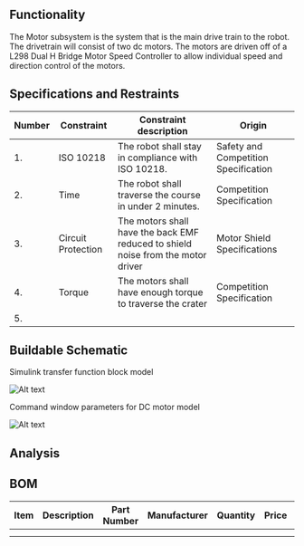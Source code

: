 ## Functionality
The Motor subsystem is the system that is the main drive train to the robot. The drivetrain will consist of two dc motors. The motors are driven off of a L298 Dual H Bridge Motor Speed Controller to allow individual speed and direction control of the motors. 

## Specifications and Restraints
| Number | Constraint | Constraint description | Origin |
|--------|----------------------|------------------------|--------|
| 1. | ISO 10218 | The robot shall stay in compliance with ISO 10218. | Safety and Competition Specification |
| 2. | Time |  The robot shall traverse the course in under 2 minutes.| Competition Specification |
| 3. | Circuit Protection |  The motors shall have the back EMF reduced to shield noise from the motor driver| Motor Shield Specifications |
| 4. | Torque |  The motors shall have enough torque to traverse the crater| Competition Specification |
| 5. |  |  |  |

## Buildable Schematic

Simulink transfer function block model

![Alt text](https://github.com/cebttu/CapstoneTeam1/blob/ConorOrr-Signoff-Motors/Documentation/Signoffs/Motors/Simulink_Model.png)

Command window parameters for DC motor model

![Alt text](https://github.com/cebttu/CapstoneTeam1/blob/ConorOrr-Signoff-Motors/Documentation/Signoffs/Motors/Command_parameters.png)
## Analysis

## BOM
| Item | Description | Part Number | Manufacturer | Quantity | Price | Total Price |
|------|-------------|-------------|--------------|----------|-------|-------------|
| | | | | | | |
| | | | | | | |
